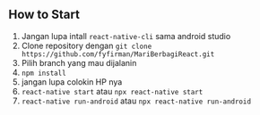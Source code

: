 How to Start 
------------

1. Jangan lupa intall `react-native-cli` sama android studio
2. Clone repository dengan `git clone https://github.com/fyfirman/MariBerbagiReact.git`
3. Pilih branch yang mau dijalanin
4. `npm install`
5. jangan lupa colokin HP nya
6. `react-native start` atau `npx react-native start` 
7. `react-native run-android` atau `npx react-native run-android`
